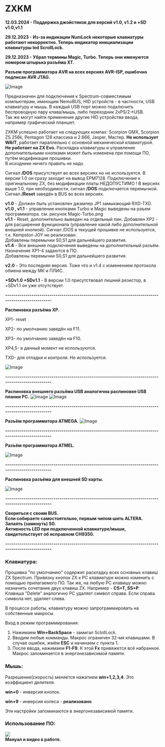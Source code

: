 # ZXKM
**12.03.2024 - Поддержка джойстиков для версий v1.0, v1.2 и  +SD v1.0,v1.1**

**29.12.2023 - Из-за индикации NumLock некоторые клавиатуры работают некорректно.
		Теперь индикатор инициализации клавиатуры led ScrollLock.**

**29.12.2023 - Убрал термины Magic, Turbo. Теперь они именуются номером штырька разъёма XT.**
  
  
**Разъем программатора АVR на всех версиях AVR-ISP, ошибочно подписан AVR JTAG.**   
		

![Image](./DOC/ZXKM_preview.jpg)

Предназначен для подключения к Spectrum-совместимым компьютерам, имеющим NemoBUS, HID устройств - 
в частности, USB клавиатуру и мышь. В каждый USB порт можно подключить беспроводную пару клава/мышь, 
либо переходник 2xPS/2->USB.   
Так же могут найти применение другие HID устройства ввода, например графический планшет.

ZXKM успешно работает на следующих компах: Scorpion GMX, Scorpion ZS 256k, Pentagon 128 классика и 2.666, Jasper, Мастер.
**Не использует WAIT**, работает параллельно с основной механической клавиатурой.  
**Не работает на ZX Evo.**
Раскладка клавиатуры и управление дополнительными кнопками может быть изменена при помощи ПО, путём модификации прошивки.  
В исходнике ничего править не надо.

 Сигнал **/DOS** присутствует во всех версиях но не используется. В версии 1.0 он сразу заходит на вывод EPM7128. Подключение к оригинальному ZX, 
 без модификации платы НЕДОПУСТИМО ! 
 В версиях выше 1.0, при необходимости, сигнал **/DOS** подключается перемычкой.
	Сигнал **/Reset** заведён в BUS во всех версиях.

**v1.0** - Должен быть установлен джампер JP1 замыкающий RXD-TXD.  
**v1.0 , v1.1** - управление кнопками Тurbo и Magic выведены на раъем программатора. см. рисунок Magic-Turbo.png  
**v1.1** - Reset, дополнительно выведен на отдельный пин. Добавлен XP2 - для расширения
       функционала (управление какой либо дополнительной внешней кнопкой).
       Сигнал /DOS в текущей прошивке не используется, т.к. Kempston JOY не реализован.  
Добавлены перемычки S0,S1 для дальнейшего развития.  
**v1.4** - Все внешние подключения выведены на дополнительный разъём. Назначение XP1-4 задаются в ПО.  
Добавлены перемычки S0,S1 для дальнейшего развития.

**v2.0** - Это последняя версия. Тоже что и v1.4 c изменением протокола обмена между МК и ПЛИС.

**+SDv1.0 +SDv1.1** - В версии 1.0 присутствовал лишний резистор, в +SDv1.1 он уже отсутствует. 

**---------------------------------------------------------------------------------------------------**

**Распиновка разъёма XP.**

ХP1- reset

XP2- по умолчанию заведён на F11.

XP3- по умолчанию заведён на F10.

XP4,5- в данный момент не используются.

TXD- для отладки и контроля. Не используется.

![Image](./DOC/XP.jpg)

**---------------------------------------------------------------------------------------------------**

**Распиновка внешнего разъёма USB аналогична распиновке USB планки PC.**
![Image](./DOC/USB_s.png)
![Image](./DOC/USB.png)

**---------------------------------------------------------------------------------------------------**

**Разъём программатора ATMEGA.**
![Image](./DOC/AVR-ICE.jpg)

**---------------------------------------------------------------------------------------------------**

**Разъём программатора ATMEL.**

![Image](./DOC/Blaster.png)

**---------------------------------------------------------------------------------------------------**

**Распиновка разъёма для внешней SD карты.**

![Image](./DOC/ext_SD.png)

**---------------------------------------------------------------------------------------------------**		 		

**Свериться с своим BUS.    
Если собираете самостоятельно, первым чипом шить ALTERA.    
Запаять (замкнуть) S0.    
Активность LED при подключенной клавиатуре/мыши, свидетельствует об исправном CH9350.**		 

**---------------------------------------------------------------------------------------------------**		

### Клавиатура:
Прошивка "по умолчанию" содержит раскладку всех основных клавиш ZX Spectrum. 
Привязку кнопок ZX к РС клавиатуре можно изменить с помощью прилагаемого ПО.
Так же, на любую РС клавишу можно назначить сочетание двух клавиш ZX. Например - **СS+T, SS+P**.  
Клавиша "Delete" аналогично РС удаляет символ справа. Если справа символа нет, удаляет слева.

В процессе работы, клавиатуру можно запрограммировать на собственные макросы.

Вход в режим программирования:
1. Нажимаем **Win+BackSpace** - замигал SclollLock.
2. Вводим любые комманды. Макрос ограничен 32-мя клавишами.
   В случае ошибки, жмём **ESC** и начинаем с пункта 1.
3. После ввода, нажимаем **F1-F9**. К этой **Fх** привяжется всё набранное.
Макрос запоминается в энергонезависимой памяти.
  
### Мышь: 

Разрешение(скорость) меняется нажатием **win+1,2,3,4**. Это коэффициент делителя.

**win+0** - инверсия кнопок.

**win+9** - инверсия колеса - **реализовано**

Эти настройки запоминаются в энергонезависимой памяти.

### Использование ПО:
![](./DOC/ZXKM_Win.png)  
**Мануал и видео в работе.**

